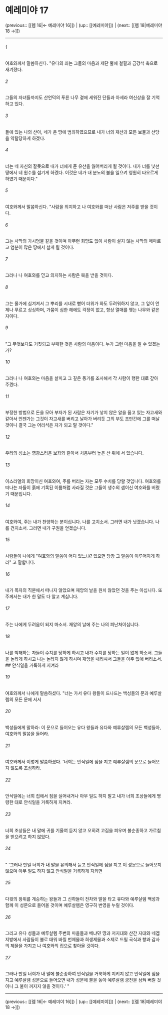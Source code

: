 # 예레미야 17

(previous:: [[렘 16|← 예레미야 16]]) | (up:: [[예레미야]]) | (next:: [[렘 18|예레미야 18 →]])

***




###### 1 

여호와께서 말씀하신다. "유다의 죄는 그들의 마음과 제단 뿔에 철필과 금강석 촉으로 새겨졌다. 



###### 2 

그들의 자녀들까지도 산언덕의 푸른 나무 곁에 세워진 단들과 아세라 여신상을 잘 기억하고 있다. 



###### 3 

들에 있는 나의 산아, 네가 온 땅에 범죄하였으므로 내가 너의 재산과 모든 보물과 산당을 약탈당하게 하겠다. 



###### 4 

너는 네 자신의 잘못으로 내가 너에게 준 유산을 잃어버리게 될 것이다. 내가 너를 낯선 땅에서 네 원수를 섬기게 하겠다. 이것은 네가 내 분노의 불을 일으켜 영원히 타오르게 하였기 때문이다." 



###### 5 

여호와께서 말씀하신다. "사람을 의지하고 나 여호와를 떠난 사람은 저주를 받을 것이다. 



###### 6 

그는 사막의 가시덤불 같을 것이며 아무런 희망도 없이 사람이 살지 않는 사막의 메마르고 염분이 많은 땅에서 살게 될 것이다. 



###### 7 

그러나 나 여호와를 믿고 의지하는 사람은 복을 받을 것이다. 



###### 8 

그는 물가에 심겨져서 그 뿌리를 시내로 뻗어 더위가 와도 두려워하지 않고, 그 잎이 언제나 푸르고 싱싱하며, 가뭄이 심한 해에도 걱정이 없고, 항상 열매를 맺는 나무와 같은 자이다. 



###### 9 

"그 무엇보다도 거짓되고 부패한 것은 사람의 마음이다. 누가 그런 마음을 알 수 있겠는가? 



###### 10 

그러나 나 여호와는 마음을 살피고 그 깊은 동기를 조사해서 각 사람이 행한 대로 갚아 주겠다. 



###### 11 

부정한 방법으로 돈을 모아 부자가 된 사람은 자기가 낳지 않은 알을 품고 있는 자고새와 같아서 언젠가는 그것이 자고새를 버리고 날아가 버리듯 그의 부도 조만간에 그를 떠날 것이니 결국 그는 어리석은 자가 되고 말 것이다." 



###### 12 

우리의 성소는 영광스러운 보좌와 같아서 처음부터 높은 산 위에 서 있습니다. 



###### 13 

이스라엘의 희망이신 여호와여, 주를 버리는 자는 모두 수치를 당할 것입니다. 여호와를 떠나는 자들이 흙에 기록된 이름처럼 사라질 것은 그들이 생수의 샘이신 여호와를 버렸기 때문입니다. 



###### 14 

여호와여, 주는 내가 찬양하는 분이십니다. 나를 고치소서. 그러면 내가 낫겠습니다. 나를 건지소서. 그러면 내가 구원을 얻겠습니다. 



###### 15 

사람들이 나에게 "여호와의 말씀이 어디 있느냐? 있으면 당장 그 말씀이 이루어지게 하라" 고 말합니다. 



###### 16 

내가 목자의 직분에서 떠나지 않았으며 재앙의 날을 원치 않았던 것을 주는 아십니다. 또 주께서는 내가 한 말도 다 알고 계십니다. 



###### 17 

주는 나에게 두려움이 되지 마소서. 재앙의 날에 주는 나의 피난처이십니다. 



###### 18 

나를 박해하는 자들이 수치를 당하게 하시고 내가 수치를 당하는 일이 없게 하소서. 그들을 놀라게 하시고 나는 놀라지 않게 하시며 재앙을 내리셔서 그들을 아주 없애 버리소서. ## 안식일을 거룩하게 지켜라 



###### 19 

여호와께서 나에게 말씀하셨다. "너는 가서 유다 왕들이 드나드는 백성들의 문과 예루살렘의 모든 문에 서서 



###### 20 

백성들에게 말하라: 이 문으로 들어오는 유다 왕들과 유다와 예루살렘의 모든 백성들아, 여호와의 말씀을 들어라. 



###### 21 

여호와께서 이렇게 말씀하셨다. '너희는 안식일에 짐을 지고 예루살렘의 문으로 들어오지 않도록 조심하라. 



###### 22 

안식일에는 너희 집에서 짐을 실어내거나 아무 일도 하지 말고 내가 너희 조상들에게 명령한 대로 안식일을 거룩하게 지켜라. 



###### 23 

너희 조상들은 내 말에 귀를 기울여 듣지 않고 오히려 고집을 피우며 불순종하고 가르침을 받으려고 하지 않았다. 



###### 24 

" '그러나 만일 너희가 내 말을 유의해서 듣고 안식일에 짐을 지고 이 성문으로 들어오지 않으며 아무 일도 하지 않고 안식일을 거룩하게 지키면 



###### 25 

다윗의 왕위를 계승하는 왕들과 그 신하들이 전차와 말을 타고 유다와 예루살렘 백성과 함께 이 성문으로 들어올 것이며 예루살렘은 영구히 번영을 누릴 것이다. 



###### 26 

그리고 유다 성들과 예루살렘 주변의 마을들과 베냐민 땅과 저지대와 산간 지대와 네겝 지방에서 사람들이 불로 태워 바칠 번제물과 희생제물과 소제로 드릴 곡식과 향과 감사의 제물을 가지고 나 여호와의 집으로 찾아올 것이다. 



###### 27 

그러나 만일 너희가 내 말에 불순종하여 안식일을 거룩하게 지키지 않고 안식일에 짐을 지고 예루살렘 성문으로 들어오면 내가 성문에 불을 놓아 예루살렘 궁전을 삼켜 버릴 것이니 그 불이 꺼지지 않을 것이다.' "

***

(previous:: [[렘 16|← 예레미야 16]]) | (up:: [[예레미야]]) | (next:: [[렘 18|예레미야 18 →]])
